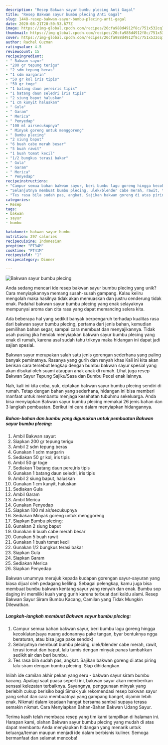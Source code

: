 ```yaml
---
description: "Resep Bakwan sayur bumbu plecing Anti Gagal"
title: "Resep Bakwan sayur bumbu plecing Anti Gagal"
slug: 1448-resep-bakwan-sayur-bumbu-plecing-anti-gagal
date: 2020-08-21T20:50:53.677Z
image: https://img-global.cpcdn.com/recipes/20cfa988d4912f8c/751x532cq70/bakwan-sayur-bumbu-plecing-foto-resep-utama.jpg
thumbnail: https://img-global.cpcdn.com/recipes/20cfa988d4912f8c/751x532cq70/bakwan-sayur-bumbu-plecing-foto-resep-utama.jpg
cover: https://img-global.cpcdn.com/recipes/20cfa988d4912f8c/751x532cq70/bakwan-sayur-bumbu-plecing-foto-resep-utama.jpg
author: Rachel Guzman
ratingvalue: 4.5
reviewcount: 15
recipeingredient:
- " Bakwan sayur"
- "200 gr tepung terigu"
- "2 sdm tepung beras"
- "1 sdm margarin"
- "50 gr kol iris tipis"
- "50 gr toge"
- "1 batang daun pereiris tipis"
- "1 batang daun seledri iris tipis"
- "2 siung baput haluskan"
- "1 cm kunyit haluskan"
- " Gula"
- " Garam"
- " Merica"
- " Penyedap"
- "100 ml airsecukupnya"
- " Minyak goreng untuk menggoreng"
- " Bumbu plecing"
- "2 siung baput"
- "6 buah cabe merah besar"
- "5 buah rawit"
- "1 buah tomat kecil"
- "1/2 bungkus terasi bakar"
- " Gula"
- " Garam"
- " Merica"
- " Penyedap"
recipeinstructions:
- "Campur semua bahan bakwan sayur, beri bumbu lagu goreng hingga kecoklatan(saya nuang adonannya pake tangan, byar bentuknya ngga beraturan, atau bisa juga pake sendok)"
- "Selanjutnya membuat bumbu plecing, ulek/blender cabe merah, rawit, terasi tomat dan baput, lalu tumis dengan minyak panas tambahkan sedikit air dan beri bumbu."
- "Tes rasa bila sudah pas, angkat. Sajikan bakwan goreng di atas piring lalu siram dengan bumbu plecing. Siap dihidangkan."
categories:
- Resep
tags:
- bakwan
- sayur
- bumbu

katakunci: bakwan sayur bumbu 
nutrition: 297 calories
recipecuisine: Indonesian
preptime: "PT34M"
cooktime: "PT41M"
recipeyield: "1"
recipecategory: Dinner

---
```



![Bakwan sayur bumbu plecing](https://img-global.cpcdn.com/recipes/20cfa988d4912f8c/751x532cq70/bakwan-sayur-bumbu-plecing-foto-resep-utama.jpg)

Anda sedang mencari ide resep bakwan sayur bumbu plecing yang unik? Cara menyiapkannya memang susah-susah gampang. Kalau keliru mengolah maka hasilnya tidak akan memuaskan dan justru cenderung tidak enak. Padahal bakwan sayur bumbu plecing yang enak selayaknya mempunyai aroma dan cita rasa yang dapat memancing selera kita.

Ada beberapa hal yang sedikit banyak berpengaruh terhadap kualitas rasa dari bakwan sayur bumbu plecing, pertama dari jenis bahan, kemudian pemilihan bahan segar, sampai cara membuat dan menyajikannya. Tidak usah pusing jika hendak menyiapkan bakwan sayur bumbu plecing yang enak di rumah, karena asal sudah tahu triknya maka hidangan ini dapat jadi sajian spesial.

Bakwan sayur merupakan salah satu jenis gorengan sederhana yang paling banyak peminatnya. Rasanya yang gurih dan renyah khas Kali ini kita akan berikan cara tersebut lengkap dengan bumbu bakwan sayur spesial yang akan disukai oleh suami ataupun anak anak di rumah. Lihat juga resep Bakwan Sayur Tepung Sajiku/Sasa dan Bumbu Pecel enak lainnya.


Nah, kali ini kita coba, yuk, ciptakan bakwan sayur bumbu plecing sendiri di rumah. Tetap dengan bahan yang sederhana, hidangan ini bisa memberi manfaat untuk membantu menjaga kesehatan tubuhmu sekeluarga. Anda bisa menyiapkan Bakwan sayur bumbu plecing memakai 26 jenis bahan dan 3 langkah pembuatan. Berikut ini cara dalam menyiapkan hidangannya.

<!--inarticleads1-->

##### Bahan-bahan dan bumbu yang digunakan untuk pembuatan Bakwan sayur bumbu plecing:

1. Ambil  Bakwan sayur:
1. Siapkan 200 gr tepung terigu
1. Ambil 2 sdm tepung beras
1. Gunakan 1 sdm margarin
1. Sediakan 50 gr kol, iris tipis
1. Ambil 50 gr toge
1. Sediakan 1 batang daun pere,iris tipis
1. Gunakan 1 batang daun seledri, iris tipis
1. Ambil 2 siung baput, haluskan
1. Gunakan 1 cm kunyit, haluskan
1. Sediakan  Gula
1. Ambil  Garam
1. Ambil  Merica
1. Gunakan  Penyedap
1. Siapkan 100 ml air/secukupnya
1. Sediakan  Minyak goreng untuk menggoreng
1. Siapkan  Bumbu plecing:
1. Gunakan 2 siung baput
1. Gunakan 6 buah cabe merah besar
1. Gunakan 5 buah rawit
1. Gunakan 1 buah tomat kecil
1. Gunakan 1/2 bungkus terasi bakar
1. Siapkan  Gula
1. Siapkan  Garam
1. Sediakan  Merica
1. Siapkan  Penyedap


Bakwan umumnya merujuk kepada kudapan gorengan sayur-sayuran yang biasa dijual oleh pedagang keliling. Sebagai pelengkap, kamu juga bisa membuat bumbu bakwan kentang sayur yang renyah dan enak. Bumbu sop daging ini memiliki kuah yang gurih karena terbuat dari kaldu alami. Resep Bakwan Sayur Siram Bumbu Kacang, Camilan yang Tidak Mungkin Dilewatkan. 

<!--inarticleads2-->

##### Langkah-langkah membuat Bakwan sayur bumbu plecing:

1. Campur semua bahan bakwan sayur, beri bumbu lagu goreng hingga kecoklatan(saya nuang adonannya pake tangan, byar bentuknya ngga beraturan, atau bisa juga pake sendok)
1. Selanjutnya membuat bumbu plecing, ulek/blender cabe merah, rawit, terasi tomat dan baput, lalu tumis dengan minyak panas tambahkan sedikit air dan beri bumbu.
1. Tes rasa bila sudah pas, angkat. Sajikan bakwan goreng di atas piring lalu siram dengan bumbu plecing. Siap dihidangkan.


Inilah ide camilan akhir pekan yang seru - bakwan sayur siram bumbu kacang. Apalagi saat puasa seperti ini, bakwan sayur akan memberikan sensasi kelezatan terbaiknya. Sayangnya, penggunaan minyak yang berlebih cukup berisiko bagi Simak yuk rekomendasi resep bakwan sayur yang sehat dan cara membuatnya yang gampang banget, dijamin lebih enak. Nikmati dalam keadaan hangat bersama sambal supaya terasa semakin nikmat. Cara Menyiapkan Bahan-Bahan Bakwan Udang Sayur. 

Terima kasih telah membaca resep yang tim kami tampilkan di halaman ini. Harapan kami, olahan Bakwan sayur bumbu plecing yang mudah di atas dapat membantu Anda menyiapkan hidangan yang menarik untuk keluarga/teman maupun menjadi ide dalam berbisnis kuliner. Semoga bermanfaat dan selamat mencoba!
